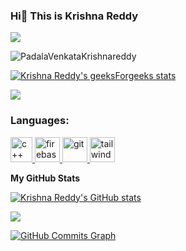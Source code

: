 ### Hi👋 This is Krishna Reddy

<a href="https://www.github.com/PadalaVenkataKrishnareddy" target="_blank" rel="noreferrer"><img
src="https://img.shields.io/github/followers/PadalaVenkataKrishnareddy?logo=github&style=for-the-badge&color=0891b2&labelColor=1c1917" /></a>
<p align="left"> <img src="https://komarev.com/ghpvc/?username=PadalaVenkataKrishnareddy&label=Profile%20views&color=0e75b6&style=flat" alt="PadalaVenkataKrishnareddy" /> </p>




[![Krishna Reddy's geeksForgeeks stats](https://geeks-for-geeks-stats-api-napiyo.vercel.app/?userName=venkata_krishna_reddy)](https://auth.geeksforgeeks.org/user/venkata_krishna_reddy)



[![](https://leetcard.jacoblin.cool/krishna_reddy_1239?theme=dark)](https://leetcode.com/krishna_reddy_1239/)








<h3 align="left">Languages:</h3>
<p align="left"> <a href="https://www.github.com/padalavenkatakrishnareddy/" target="_blank" rel="noreferrer"> <img src="https://upload.wikimedia.org/wikipedia/commons/thumb/1/18/ISO_C%2B%2B_Logo.svg/800px-ISO_C%2B%2B_Logo.svg.png" alt="c++" width="35" height="40"/> </a> </a> <a href="https://www.github.com/padalavenkatakrishnareddy/" target="_blank" rel="noreferrer"> <img src="https://cdn4.iconfinder.com/data/icons/logos-and-brands/512/267_Python_logo-512.png" alt="firebase" width="40" height="40"/> </a>   <a href="https://git-scm.com/" target="_blank" rel="noreferrer"> <img src="https://cdn-icons-png.flaticon.com/512/226/226777.png" alt="git" width="40" height="40"/> </a> <a href="https://tailwindcss.com/" target="_blank" rel="noreferrer"> <img src="https://icons-for-free.com/download-icon-development+logo+mysql+icon-1320184807686758112_512.png" alt="tailwind" width="40" height="40"/> </a> </p>





<b>My GitHub Stats</b>

<a href="http://www.github.com/padalavenkatakrishnareddy"><img src="https://github-readme-stats.vercel.app/api?username=padalavenkatakrishnareddy&show_icons=true&hide=&count_private=true&title_color=22c55e&text_color=ffffff&icon_color=0891b2&bg_color=1c1917&hide_border=true&show_icons=true" alt="Krishna Reddy's GitHub stats" /></a>

<a href="http://www.github.com/padalavenkatakrishnareddy"><img src="https://github-readme-streak-stats.herokuapp.com/?user=padalavenkatakrishnareddy&stroke=ffffff&background=1c1917&ring=22c55e&fire=22c55e&currStreakNum=ffffff&currStreakLabel=22c55e&sideNums=ffffff&sideLabels=ffffff&dates=ffffff&hide_border=true" /></a>

<a href="http://www.github.com/padalavenkatakrishnareddy"><img src="https://github-readme-activity-graph.cyclic.app/graph?username=padalavenkatakrishnareddy&bg_color=1c1917&color=ffffff&line=0891b2&point=ffffff&area_color=1c1917&area=true&hide_border=true&custom_title=GitHub%20Commits%20Graph" alt="GitHub Commits Graph" /></a>
<!--
**PadalaVenkataKrishnareddy/PadalaVenkataKrishnareddy** is a ✨ _special_ ✨ repository because its `README.md` (this file) appears on your GitHub profile.

Here are some ideas to get you started:

- 🔭 I’m currently working on ...
- 🌱 I’m currently learning ...
- 👯 I’m looking to collaborate on ...
- 🤔 I’m looking for help with ...
- 💬 Ask me about ...
- 📫 How to reach me: ...
- 😄 Pronouns: ...
- ⚡ Fun fact: ...
-->
